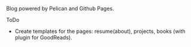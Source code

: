 
Blog powered by Pelican and Github Pages.

ToDo

- Create templates for the pages: resume(about), projects, books (with plugin for
  GoodReads).
